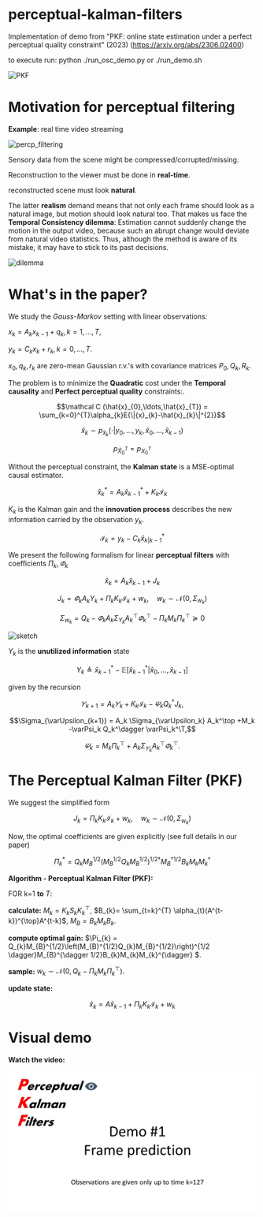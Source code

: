 # perceptual-kalman-filters
Implementation of demo from "PKF: online state estimation under a perfect perceptual quality constraint" (2023) (https://arxiv.org/abs/2306.02400)

to execute run: python ./run_osc_demo.py or ./run_demo.sh

<img width="325" alt="PKF" src="https://github.com/ML-group-il/perceptual-kalman-filters/assets/147659286/ce0f3b78-2dfc-416e-8030-99c6b3146916">

# Motivation for perceptual filtering
**Example**: real time video streaming

![percp_filtering](https://github.com/ML-group-il/perceptual-kalman-filters/assets/147659286/b903bfd9-7c10-4165-810d-1ad24bd3c8d6)


Sensory data from the scene might be compressed/corrupted/missing.

Reconstruction to the viewer must be done in **real-time**.

reconstructed scene must look **natural**.

The latter **realism** demand means that not only each frame should look as a natural image, but motion should look natural too.
That makes us face the **Temporal Consistency dilemma**: Estimation cannot suddenly change the motion in
the output video, because such an abrupt change
would deviate from natural video statistics. Thus,
although the method is aware of its mistake, it may
have to stick to its past decisions.

<img width="774" alt="dilemma" src="https://github.com/ML-group-il/perceptual-kalman-filters/assets/147659286/96e10427-06af-42df-b7e5-28cdadf5d9a6">


# What's in the paper?

 We study the _Gauss-Markov_ setting with linear observations:

$x_{k}=A_{k}x_{k-1}+q_{k}, k=1,...,T$, 

$y_{k}=C_{k}x_{k}+r_{k}, k=0,...,T$.

$x_0,q_k,r_k$ are zero-mean Gaussian r.v.'s with covariance matrices $P_0,Q_k,R_k$.


The problem is to minimize the **Quadratic** cost under the **Temporal causality** and **Perfect perceptual quality** constraints:.
```math
\mathcal C (\hat{x}_{0},\ldots,\hat{x}_{T}) = 
\sum_{k=0}^{T}\alpha_{k}E{\|{x}_{k}-\hat{x}_{k}\|^{2}}
```
```math
\hat{x}_{k}\sim p_{\hat{x}_{k}}(\cdot|y_{0},\ldots,y_{k},\hat{x}_{0},\ldots,\hat{x}_{k-1})
```
```math
p_{\hat{X}_{0}^{T}}=p_{X_{0}^{T}}
```

Without the perceptual constraint, the **Kalman state** is a MSE-optimal causal estimator.
 ```math
  \hat{x}^*_k = A_k \hat{x}^*_{k-1} + K_k \mathcal{I}_k
```
$K_k$ is the Kalman gain 
and the **innovation process** describes the new information carried by the observation $y_k$.

```math
\mathcal{I}_k=y_{k}-C_{k}\hat{x}^*_{k|k-1}
```

We present the following formalism for linear **perceptual filters** with coefficients $\Pi_{k},\varPhi_{k}$
```math
\hat{x}_{k}=A_{k}\hat{x}_{k-1}+J_k
```
```math
J_{k}=\varPhi_{k}A_{k}\Upsilon_{k}+\Pi_{k}K_{k}\mathcal{I}_{k}+w_{k},\quad w_{k}\sim\mathcal{N}\left(0,\Sigma_{w_{k}}\right)
```
```math
\Sigma_{w_{k}}=Q_{k}-\varPhi_{k}A_{k}\Sigma_{\Upsilon_{k}}A_{k}^{\top}\varPhi_{k}^{\top}-\Pi_{k}M_{k}\Pi_{k}^{\top}\succeq0
```

![sketch](https://github.com/ML-group-il/perceptual-kalman-filters/assets/147659286/b4ee51de-a809-4afd-b96c-6fcce4eed4d8)

$\Upsilon_{k}$ is the **unutilized information** state
```math
\Upsilon_{k}\triangleq\hat{x}_{k-1}^{*}-\mathbb{{E}}\left[\hat{x}_{k-1}^{*}|\hat{x}_{0},\ldots,\hat{x}_{k-1}\right]
```

given by the recursion
```math
\varUpsilon_{k+1} = A_k\varUpsilon_{k} +K_k \mathcal{I}_k -  \varPsi_k Q_k^\dagger J_k,
```
```math
\Sigma_{\varUpsilon_{k+1}} 
= A_k \Sigma_{\varUpsilon_k} A_k^\top +M_k -\varPsi_k      Q_k^\dagger \varPsi_k^\T,
```
```math
\varPsi_k = M_k \Pi_k^\top +A_k \Sigma_{\varUpsilon_k} A_k^\top \varPhi_k^\top. 
```

# The Perceptual Kalman Filter (PKF)

We suggest  the simplified form
```math
J_{k}=\Pi_{k}K_{k}\mathcal{I}_{k}+w_{k},\quad w_{k}\sim\mathcal{N}\left(0,\Sigma_{w_{k}}\right)
```

Now, the optimal coefficients are given explicitly (see full details in our paper)
```math
\Pi_{k}^* = Q_{k}M_{B}^{1/2}\left(M_{B}^{1/2}Q_{k}M_{B}^{1/2}\right)^{1/2 \dagger}M_{B}^{\dagger 1/2}B_{k}M_{k}M_{k}^{\dagger}
```

**Algorithm - Perceptual Kalman Filter (PKF):**

FOR k=1 **to** $T$:

**calculate:** $M_{k}=K_{k}S_{k}K_{k}^{\top}$, $B_{k}= \sum_{t=k}^{T} \alpha_{t}(A^{t-k})^{\top}A^{t-k}$,
$M_{B}=B_{k}M_{k}B_{k}$.

**compute optimal gain:** 
$\Pi_{k} = Q_{k}M_{B}^{1/2}\left(M_{B}^{1/2}Q_{k}M_{B}^{1/2}\right)^{1/2 \dagger}M_{B}^{\dagger 1/2}B_{k}M_{k}M_{k}^{\dagger}
$.

**sample:** $w_{k}\sim \mathcal{N}\left(0,Q_{k}-\Pi_{k}M_{k}\Pi_{k}^{\top}\right).$

**update state:** 
```math
\hat{x}_{k} = A\hat{x}_{k-1} + \Pi_{k}K_{k}\mathcal{I}_{k} + w_{k}
```

# Visual demo

**Watch the video:**

[![Watch the video](https://github.com/ML-group-il/perceptual-kalman-filters/blob/main/figures/slide1.jpg)](https://drive.google.com/file/d/1rVtd3QMNMq86NnzXfX0AQjMJ4IUbVcjz/view)


